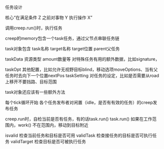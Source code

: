 任务设计

核心“在满足条件 Z 之前对事物 Y 执行操作 X”

调用creep.run()时，执行任务

creep的memory包含一个task任务，通过父节点串联任务链

task对象包含
task名称
target名称
target位置
parent父任务

taskData  资源类型 amount数量等  对特殊任务有用的额外数据，比如signature，

taskOpt 其他配置，比如允许无视野目标blind，移动选项moveOptions、当有父任务时去向下一个位置nextPos
taskSetting 对任务的设定，比如是否需要从road上移开不要挡路、目标范围


task对象还应该有一些额外方法



每个tick循环开始
各个任务发布者对闲置（idle，是否有有效的任务）的creep发布任务

creep.run时，自检当前是否有任务，有的话task.run()
task.run()
如果在工作范围内，work()
不在范围内，移动到目标附近



isvalid 检查当前任务和目标是否可用
validTask 检查接任务的目标是否可执行任务
validTarget 检查目标是否可被执行任务
